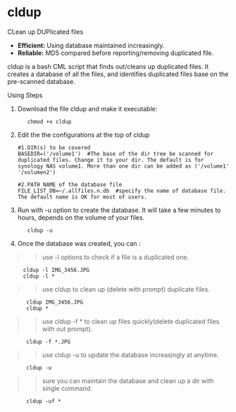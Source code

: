 # cldup
CLean up DUPlicated files
* **Efficient:**  Using database maintained increasingly.
* **Reliable:**  MD5 compared before reporting/removing duplicated file.

cldup is a bash CML script that finds out/cleans up duplicated files. It creates a database of all the files, and identifies duplicated files base on the pre-scanned database.


Using Steps
1. Download the file cldup and make it executable:

          chmod +x cldup
   
2. Edit the the configurations at the top of cldup
    ```shell
    #1.DIR(s) to be covered
    BASEDIR=('/volume1')  #The base of the dir tree be scanned for duplicated files. Change it to your dir. The default is for synology NAS volume1. More than one dir can be added as ('/volume1' '/volumen2')
    
    #2.PATH NAME of the database file
    FILE_LIST_DB=~/.allfiles.n.db  #specify the name of database file. The default name is OK for most of users. 
    ```     
3. Run with -u option to create the database. It will take a few minutes to hours, depends on the volume of your files.

          cldup -u

4. Once the database was created, you can :
  >> use -l options to check if a file is a duplicated one.

         cldup -l IMG_3456.JPG
         cldup -l *
     
  >> use cldup to clean up (delete with prompt) duplicate files.
  
          cldup IMG_3456.JPG
          cldup *
  
  >> use cldup -f * to clean up files quickly(delete duplicated files with out prompt).

          cldup -f *.JPG
    
  >> use cldup -u to update the database increasingly at anytime.
  
          cldup -u
    
  >> sure you can maintain the database and clean up a dir with single command.
  
          cldup -uf *
        
